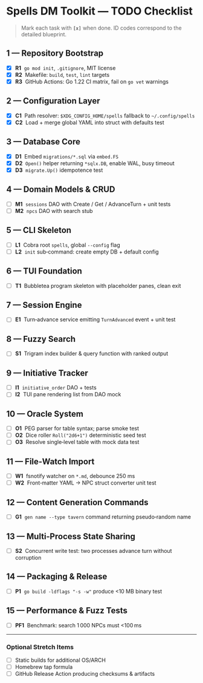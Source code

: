 # Spells DM Toolkit — TODO Checklist

> Mark each task with **`[x]`** when done. ID codes correspond to the detailed blueprint.

## 1 — Repository Bootstrap

- [x] **R1**  `go mod init`, `.gitignore`, MIT license
- [x] **R2**  Makefile: `build`, `test`, `lint` targets
- [x] **R3**  GitHub Actions: Go 1.22 CI matrix, fail on `go vet` warnings

## 2 — Configuration Layer

- [x] **C1**  Path resolver: `$XDG_CONFIG_HOME/spells` fallback to `~/.config/spells`
- [x] **C2**  Load + merge global YAML into struct with defaults test

## 3 — Database Core

- [x] **D1**  Embed `migrations/*.sql` via `embed.FS`
- [x] **D2**  `Open()` helper returning `*sqlx.DB`, enable WAL, busy timeout
- [x] **D3**  `migrate.Up()` idempotence test

## 4 — Domain Models & CRUD

- [ ] **M1**  `sessions` DAO with Create / Get / AdvanceTurn + unit tests
- [ ] **M2**  `npcs` DAO with search stub

## 5 — CLI Skeleton

- [ ] **L1**  Cobra root `spells`, global `--config` flag
- [ ] **L2**  `init` sub‑command: create empty DB + default config

## 6 — TUI Foundation

- [ ] **T1**  Bubbletea program skeleton with placeholder panes, clean exit

## 7 — Session Engine

- [ ] **E1**  Turn‑advance service emitting `TurnAdvanced` event + unit test

## 8 — Fuzzy Search

- [ ] **S1**  Trigram index builder & query function with ranked output

## 9 — Initiative Tracker

- [ ] **I1**  `initiative_order` DAO + tests
- [ ] **I2**  TUI pane rendering list from DAO mock

## 10 — Oracle System

- [ ] **O1**  PEG parser for table syntax; parse smoke test
- [ ] **O2**  Dice roller `Roll("2d6+1")` deterministic seed test
- [ ] **O3**  Resolve single‑level table with mock data test

## 11 — File‑Watch Import

- [ ] **W1**  fsnotify watcher on `*.md`, debounce 250 ms
- [ ] **W2**  Front‑matter YAML → NPC struct converter unit test

## 12 — Content Generation Commands

- [ ] **G1**  `gen name --type tavern` command returning pseudo‑random name

## 13 — Multi‑Process State Sharing

- [ ] **S2**  Concurrent write test: two processes advance turn without corruption

## 14 — Packaging & Release

- [ ] **P1**  `go build -ldflags "-s -w"` produce <10 MB binary test

## 15 — Performance & Fuzz Tests

- [ ] **PF1**  Benchmark: search 1 000 NPCs must <100 ms

---

### Optional Stretch Items

- [ ] Static builds for additional OS/ARCH
- [ ] Homebrew tap formula
- [ ] GitHub Release Action producing checksums & artifacts

